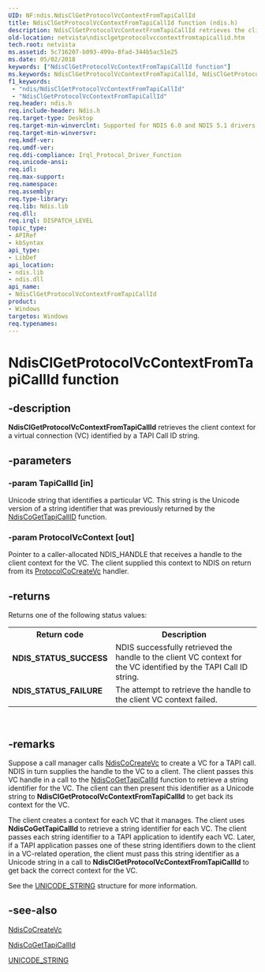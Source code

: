 ```yaml
---
UID: NF:ndis.NdisClGetProtocolVcContextFromTapiCallId
title: NdisClGetProtocolVcContextFromTapiCallId function (ndis.h)
description: NdisClGetProtocolVcContextFromTapiCallId retrieves the client context for a virtual connection (VC) identified by a TAPI Call ID string.
old-location: netvista\ndisclgetprotocolvccontextfromtapicallid.htm
tech.root: netvista
ms.assetid: 5c716207-b093-499a-8fad-344b5ac51e25
ms.date: 05/02/2018
keywords: ["NdisClGetProtocolVcContextFromTapiCallId function"]
ms.keywords: NdisClGetProtocolVcContextFromTapiCallId, NdisClGetProtocolVcContextFromTapiCallId function [Network Drivers Starting with Windows Vista], condis_client_ref_0f7c98a1-306b-40b4-b84c-0e624c936e90.xml, ndis/NdisClGetProtocolVcContextFromTapiCallId, netvista.ndisclgetprotocolvccontextfromtapicallid
f1_keywords:
 - "ndis/NdisClGetProtocolVcContextFromTapiCallId"
 - "NdisClGetProtocolVcContextFromTapiCallId"
req.header: ndis.h
req.include-header: Ndis.h
req.target-type: Desktop
req.target-min-winverclnt: Supported for NDIS 6.0 and NDIS 5.1 drivers (see       NdisClGetProtocolVcContextFromTapiCallId (NDIS 5.1)) in Windows Vista. Supported for NDIS 5.1   drivers (see       NdisClGetProtocolVcContextFromTapiCallId (NDIS 5.1)) in Windows XP.
req.target-min-winversvr: 
req.kmdf-ver: 
req.umdf-ver: 
req.ddi-compliance: Irql_Protocol_Driver_Function
req.unicode-ansi: 
req.idl: 
req.max-support: 
req.namespace: 
req.assembly: 
req.type-library: 
req.lib: Ndis.lib
req.dll: 
req.irql: DISPATCH_LEVEL
topic_type:
- APIRef
- kbSyntax
api_type:
- LibDef
api_location:
- ndis.lib
- ndis.dll
api_name:
- NdisClGetProtocolVcContextFromTapiCallId
product:
- Windows
targetos: Windows
req.typenames: 
---
```


# NdisClGetProtocolVcContextFromTapiCallId function


## -description


<b>NdisClGetProtocolVcContextFromTapiCallId</b> retrieves the client context for a virtual connection (VC)
  identified by a TAPI Call ID string.


## -parameters




### -param TapiCallId [in]

Unicode string that identifies a particular VC. This string is the Unicode version of a string
     identifier that was previously returned by the 
     <a href="https://docs.microsoft.com/windows-hardware/drivers/ddi/ndis/nf-ndis-ndiscogettapicallid">NdisCoGetTapiCallID</a> function.


### -param ProtocolVcContext [out]

Pointer to a caller-allocated NDIS_HANDLE that receives a handle to the client context for the VC.
     The client supplied this context to NDIS on return from its 
     <a href="https://docs.microsoft.com/windows-hardware/drivers/ddi/ndis/nc-ndis-protocol_co_create_vc">ProtocolCoCreateVc</a> handler.


## -returns



Returns one of the following status values:

<table>
<tr>
<th>Return code</th>
<th>Description</th>
</tr>
<tr>
<td width="40%">
<dl>
<dt><b>NDIS_STATUS_SUCCESS</b></dt>
</dl>
</td>
<td width="60%">
NDIS successfully retrieved the handle to the client VC context for the VC identified by the
       TAPI Call ID string.

</td>
</tr>
<tr>
<td width="40%">
<dl>
<dt><b>NDIS_STATUS_FAILURE</b></dt>
</dl>
</td>
<td width="60%">
The attempt to retrieve the handle to the client VC context failed.

</td>
</tr>
</table>
 




## -remarks



Suppose a call manager calls 
    <a href="https://docs.microsoft.com/windows-hardware/drivers/ddi/ndis/nf-ndis-ndiscocreatevc">NdisCoCreateVc</a> to create a VC for a TAPI
    call. NDIS in turn supplies the handle to the VC to a client. The client passes this VC handle in a call
    to the 
    <a href="https://docs.microsoft.com/windows-hardware/drivers/ddi/ndis/nf-ndis-ndiscogettapicallid">NdisCoGetTapiCallId</a> function to
    retrieve a string identifier for the VC. The client can then present this identifier as a Unicode string
    to 
    <b>NdisClGetProtocolVcContextFromTapiCallId</b> to get back its context for the VC.

The client creates a context for each VC that it manages. The client uses 
    <b>NdisCoGetTapiCallId</b> to retrieve a string identifier for each VC. The client passes each string
    identifier to a TAPI application to identify each VC. Later, if a TAPI application passes one of these
    string identifiers down to the client in a VC-related operation, the client must pass this string
    identifier as a Unicode string in a call to 
    <b>NdisClGetProtocolVcContextFromTapiCallId</b> to get back the correct context for the VC.

See the 
    <a href="https://docs.microsoft.com/windows/desktop/api/ntdef/ns-ntdef-_unicode_string">UNICODE_STRING</a> structure for more
    information.




## -see-also




<a href="https://docs.microsoft.com/windows-hardware/drivers/ddi/ndis/nf-ndis-ndiscocreatevc">NdisCoCreateVc</a>



<a href="https://docs.microsoft.com/windows-hardware/drivers/ddi/ndis/nf-ndis-ndiscogettapicallid">NdisCoGetTapiCallId</a>



<a href="https://docs.microsoft.com/windows/desktop/api/ntdef/ns-ntdef-_unicode_string">UNICODE_STRING</a>
 

 

